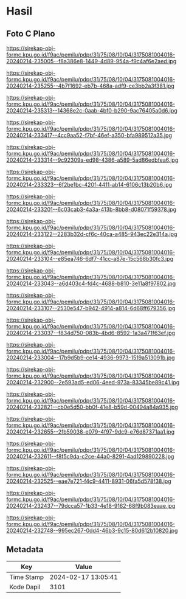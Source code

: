 # Hasil

## Foto C Plano

https://sirekap-obj-formc.kpu.go.id/f9ac/pemilu/pdpr/31/75/08/10/04/3175081004016-20240214-235005--f8a386e8-1449-4d89-954a-f9c4af6e2aed.jpg

https://sirekap-obj-formc.kpu.go.id/f9ac/pemilu/pdpr/31/75/08/10/04/3175081004016-20240214-235255--4b7f1692-eb7b-468a-adf9-ce3bb2a3f381.jpg

https://sirekap-obj-formc.kpu.go.id/f9ac/pemilu/pdpr/31/75/08/10/04/3175081004016-20240214-235313--14368e2c-0aab-4bf0-b290-9ac76405a0d6.jpg

https://sirekap-obj-formc.kpu.go.id/f9ac/pemilu/pdpr/31/75/08/10/04/3175081004016-20240214-233417--4cc9aa52-f7bf-46ef-a350-bfa989512a35.jpg

https://sirekap-obj-formc.kpu.go.id/f9ac/pemilu/pdpr/31/75/08/10/04/3175081004016-20240214-233314--9c92309a-ed98-4386-a589-5ad86edbfea6.jpg

https://sirekap-obj-formc.kpu.go.id/f9ac/pemilu/pdpr/31/75/08/10/04/3175081004016-20240214-233323--6f2be1bc-420f-4411-ab14-6106c13b20b6.jpg

https://sirekap-obj-formc.kpu.go.id/f9ac/pemilu/pdpr/31/75/08/10/04/3175081004016-20240214-233201--6c03cab3-4a3a-413b-8bb8-d08071f59378.jpg

https://sirekap-obj-formc.kpu.go.id/f9ac/pemilu/pdpr/31/75/08/10/04/3175081004016-20240214-233122--2283b32d-cf6c-40ca-a485-943ec22e314a.jpg

https://sirekap-obj-formc.kpu.go.id/f9ac/pemilu/pdpr/31/75/08/10/04/3175081004016-20240214-233104--e85ea746-6df7-41cc-a87e-15c568b30fc3.jpg

https://sirekap-obj-formc.kpu.go.id/f9ac/pemilu/pdpr/31/75/08/10/04/3175081004016-20240214-233043--a6d403c4-fd4c-4688-b810-3e11a8f97802.jpg

https://sirekap-obj-formc.kpu.go.id/f9ac/pemilu/pdpr/31/75/08/10/04/3175081004016-20240214-233107--2530e547-b942-4914-a814-6d68ff679356.jpg

https://sirekap-obj-formc.kpu.go.id/f9ac/pemilu/pdpr/31/75/08/10/04/3175081004016-20240214-233037--f834d750-083b-4bd6-8592-1a3a471f63ef.jpg

https://sirekap-obj-formc.kpu.go.id/f9ac/pemilu/pdpr/31/75/08/10/04/3175081004016-20240214-233004--17b9d5b9-ce14-4936-9973-1519a513091b.jpg

https://sirekap-obj-formc.kpu.go.id/f9ac/pemilu/pdpr/31/75/08/10/04/3175081004016-20240214-232900--2e593ad5-ed06-4eed-973a-83345be89c41.jpg

https://sirekap-obj-formc.kpu.go.id/f9ac/pemilu/pdpr/31/75/08/10/04/3175081004016-20240214-232821--cb0e5d50-bb0f-41e8-b59d-00494a84a935.jpg

https://sirekap-obj-formc.kpu.go.id/f9ac/pemilu/pdpr/31/75/08/10/04/3175081004016-20240214-232655--2fb59038-e079-4f97-9dc9-e76d87371aa1.jpg

https://sirekap-obj-formc.kpu.go.id/f9ac/pemilu/pdpr/31/75/08/10/04/3175081004016-20240214-232611--f8f5c9da-c2ce-44a0-8291-4ad129890228.jpg

https://sirekap-obj-formc.kpu.go.id/f9ac/pemilu/pdpr/31/75/08/10/04/3175081004016-20240214-232525--eae7e721-f4c9-4411-8931-06fa5d578f38.jpg

https://sirekap-obj-formc.kpu.go.id/f9ac/pemilu/pdpr/31/75/08/10/04/3175081004016-20240214-232437--79dcca57-1b33-4e18-9162-68f9b083eaae.jpg

https://sirekap-obj-formc.kpu.go.id/f9ac/pemilu/pdpr/31/75/08/10/04/3175081004016-20240214-232748--995ec267-0dd4-46b3-9c15-80d612b10820.jpg


## Metadata

| Key        | Value               |
| ---------- | ------------------- |
| Time Stamp | 2024-02-17 13:05:41 |
| Kode Dapil | 3101                |



